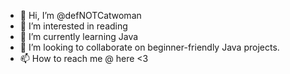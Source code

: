- 👋 Hi, I’m @defNOTCatwoman
- 👀 I’m interested in reading
- 🌱 I’m currently learning Java
- 💞️ I’m looking to collaborate on beginner-friendly Java projects.
- 📫 How to reach me @ here <3

<!---
defNOTCatwoman/defNOTCatwoman is a ✨ special ✨ repository because its `README.md` (this file) appears on your GitHub profile.
You can click the Preview link to take a look at your changes.
--->
